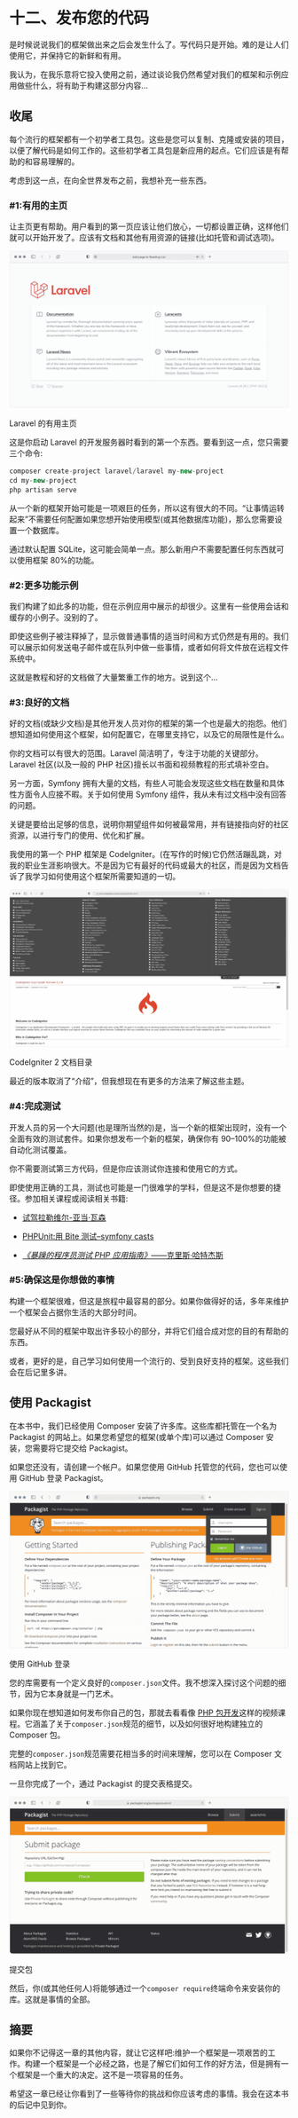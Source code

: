 # 十二、发布您的代码

是时候说说我们的框架做出来之后会发生什么了。写代码只是开始。难的是让人们使用它，并保持它的新鲜和有用。

我认为，在我乐意将它投入使用之前，通过谈论我仍然希望对我们的框架和示例应用做些什么，将有助于构建这部分内容…

## 收尾

每个流行的框架都有一个初学者工具包。这些是您可以复制、克隆或安装的项目，以便了解代码是如何工作的。这些初学者工具包是新应用的起点。它们应该是有帮助的和容易理解的。

考虑到这一点，在向全世界发布之前，我想补充一些东西。

### #1:有用的主页

让主页更有帮助。用户看到的第一页应该让他们放心，一切都设置正确，这样他们就可以开始开发了。应该有文档和其他有用资源的链接(比如托管和调试选项)。

![img/299823_2_En_12_Figa_HTML.jpg](img/299823_2_En_12_Figa_HTML.jpg)

Laravel 的有用主页

这是你启动 Laravel 的开发服务器时看到的第一个东西。要看到这一点，您只需要三个命令:

```php
composer create-project laravel/laravel my-new-project
cd my-new-project
php artisan serve

```

从一个新的框架开始可能是一项艰巨的任务，所以这有很大的不同。“让事情运转起来”不需要任何配置如果您想开始使用模型(或其他数据库功能)，那么您需要设置一个数据库。

通过默认配置 SQLite，这可能会简单一点。那么新用户不需要配置任何东西就可以使用框架 80%的功能。

### #2:更多功能示例

我们构建了如此多的功能，但在示例应用中展示的却很少。这里有一些使用会话和缓存的小例子。没别的了。

即使这些例子被注释掉了，显示做普通事情的适当时间和方式仍然是有用的。我们可以展示如何发送电子邮件或在队列中做一些事情，或者如何将文件放在远程文件系统中。

这就是教程和好的文档做了大量繁重工作的地方。说到这个…

### #3:良好的文档

好的文档(或缺少文档)是其他开发人员对你的框架的第一个也是最大的抱怨。他们想知道如何使用这个框架，如何配置它，在哪里支持它，以及它的局限性是什么。

你的文档可以有很大的范围。Laravel 简洁明了，专注于功能的关键部分。Laravel 社区(以及一般的 PHP 社区)擅长以书面和视频教程的形式填补空白。

另一方面，Symfony 拥有大量的文档，有些人可能会发现这些文档在数量和具体性方面令人应接不暇。关于如何使用 Symfony 组件，我从未有过文档中没有回答的问题。

关键是要给出足够的信息，说明你期望组件如何被最常用，并有链接指向好的社区资源，以进行专门的使用、优化和扩展。

我使用的第一个 PHP 框架是 CodeIgniter。(在写作的时候)它仍然活蹦乱跳，对我的职业生涯影响很大。不是因为它有最好的代码或最大的社区，而是因为文档告诉了我学习如何使用这个框架所需要知道的一切。

![img/299823_2_En_12_Figb_HTML.jpg](img/299823_2_En_12_Figb_HTML.jpg)

CodeIgniter 2 文档目录

最近的版本取消了“介绍”，但我想现在有更多的方法来了解这些主题。

### #4:完成测试

开发人员的另一个大问题(也是理所当然的)是，当一个新的框架出现时，没有一个全面有效的测试套件。如果你想发布一个新的框架，确保你有 90–100%的功能被自动化测试覆盖。

你不需要测试第三方代码，但是你应该测试你连接和使用它的方式。

即使使用正确的工具，测试也可能是一门很难学的学科，但是这不是你想要的捷径。参加相关课程或阅读相关书籍:

*   [试驾拉勒维尔-亚当·瓦森](https://course.testdrivenlaravel.com)

*   [PHPUnit:用 Bite 测试–symfony casts](https://symfonycasts.com/screencast/phpunit)

*   [*《暴躁的程序员测试 PHP 应用指南》*——克里斯·哈特杰斯](https://t.co/D6QRdh6dDC%253Famp%253D1)

### #5:确保这是你想做的事情

构建一个框架很难，但这是旅程中最容易的部分。如果你做得好的话，多年来维护一个框架会占据你生活的大部分时间。

您最好从不同的框架中取出许多较小的部分，并将它们组合成对您的目的有帮助的东西。

或者，更好的是，自己学习如何使用一个流行的、受到良好支持的框架。这些我们会在后记里多讲。

## 使用 Packagist

在本书中，我们已经使用 Composer 安装了许多库。这些库都托管在一个名为 Packagist 的网站上。如果您希望您的框架(或单个库)可以通过 Composer 安装，您需要将它提交给 Packagist。

如果您还没有，请创建一个帐户。如果您使用 GitHub 托管您的代码，您也可以使用 GitHub 登录 Packagist。

![img/299823_2_En_12_Figc_HTML.jpg](img/299823_2_En_12_Figc_HTML.jpg)

使用 GitHub 登录

您的库需要有一个定义良好的`composer.json`文件。我不想深入探讨这个问题的细节，因为它本身就是一门艺术。

如果你现在想知道如何发布你自己的包，那就去看看像 [PHP 包开发](https://beyondco.de/video-courses/php-package-development)这样的视频课程。它涵盖了关于`composer.json`规范的细节，以及如何很好地构建独立的 Composer 包。

完整的`composer.json`规范需要花相当多的时间来理解，您可以在 Composer 文档网站上找到它。

一旦你完成了一个，通过 Packagist 的提交表格提交。

![img/299823_2_En_12_Figd_HTML.jpg](img/299823_2_En_12_Figd_HTML.jpg)

提交包

然后，你(或其他任何人)将能够通过一个`composer require`终端命令来安装你的库。这就是事情的全部。

## 摘要

如果你不记得这一章的其他内容，就让它这样吧:维护一个框架是一项艰苦的工作。构建一个框架是一个必经之路，也是了解它们如何工作的好方法，但是拥有一个框架是一个重大的决定。这不是一项容易的任务。

希望这一章已经让你看到了一些等待你的挑战和你应该考虑的事情。我会在这本书的后记中见到你。